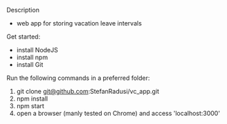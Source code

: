 Description
 - web app for storing vacation leave intervals
 
Get started:
 - install NodeJS
 - install npm
 - install Git
 
 Run the following commands in a preferred folder:
 1. git clone git@github.com:StefanRadusi/vc_app.git 
 2. npm install
 3. npm start
 3. open a browser (manly tested on Chrome) and access 'localhost:3000'
